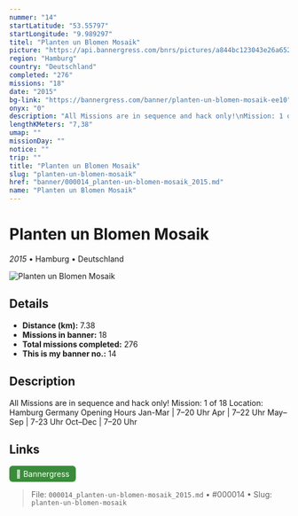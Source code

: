 ```yaml
---
nummer: "14"
startLatitude: "53.55797"
startLongitude: "9.989297"
titel: "Planten un Blomen Mosaik"
picture: "https://api.bannergress.com/bnrs/pictures/a844bc123043e26a652f2fef6fa42d3f"
region: "Hamburg"
country: "Deutschland"
completed: "276"
missions: "18"
date: "2015"
bg-link: "https://bannergress.com/banner/planten-un-blomen-mosaik-ee10"
onyx: "0"
description: "All Missions are in sequence and hack only!\nMission: 1 of 18\nLocation: Hamburg Germany\nOpening Hours\nJan-Mar | 7–20 Uhr\nApr | 7–22 Uhr\nMay–Sep | 7-23 Uhr\nOct–Dec | 7–20 Uhr"
lengthKMeters: "7,38"
umap: ""
missionDay: ""
notice: ""
trip: ""
title: "Planten un Blomen Mosaik"
slug: "planten-un-blomen-mosaik"
href: "banner/000014_planten-un-blomen-mosaik_2015.md"
name: "Planten un Blomen Mosaik"
---
```

# Planten un Blomen Mosaik

*2015* • Hamburg • Deutschland

![Planten un Blomen Mosaik](https://api.bannergress.com/bnrs/pictures/a844bc123043e26a652f2fef6fa42d3f)



## Details
- **Distance (km):** 7.38
- **Missions in banner:** 18
- **Total missions completed:** 276
- **This is my banner no.:** 14



## Description
All Missions are in sequence and hack only!
Mission: 1 of 18
Location: Hamburg Germany
Opening Hours
Jan-Mar | 7–20 Uhr
Apr | 7–22 Uhr
May–Sep | 7-23 Uhr
Oct–Dec | 7–20 Uhr



## Links
<a href="https://bannergress.com/banner/planten-un-blomen-mosaik-ee10" target="_blank" style="display:inline-block;margin-right:8px;padding:6px 12px;background:#3c8b3c;color:#fff;text-decoration:none;border-radius:6px;">🔗 Bannergress</a>



> File: `000014_planten-un-blomen-mosaik_2015.md`
> • #000014
> • Slug: `planten-un-blomen-mosaik`

